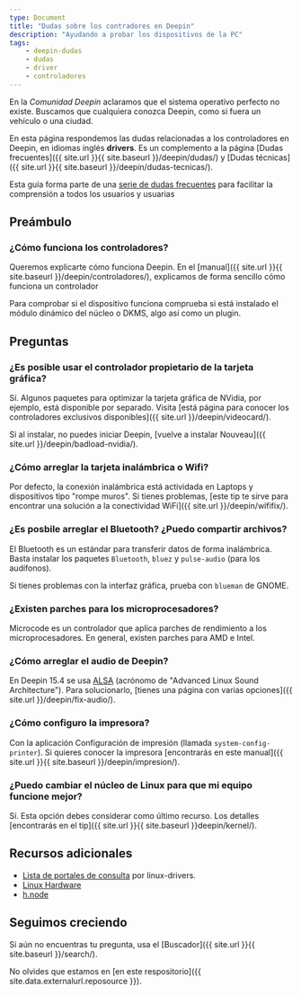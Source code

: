 ```yaml
---
type: Document
title: "Dudas sobre los contradores en Deepin"
description: "Ayudando a probar los dispositivos de la PC"
tags:
    - deepin-dudas
    - dudas
    - driver
    - controladores
---
```


En la *Comunidad Deepin* aclaramos que el sistema operativo  perfecto no existe. Buscamos que cualquiera conozca Deepin, como si fuera un vehículo o una ciudad.

En esta página respondemos las dudas relacionadas a los controladores en Deepin, en idiomas inglés **drivers**. Es un complemento a la página [Dudas frecuentes]({{ site.url }}{{ site.baseurl }}/deepin/dudas/) y [Dudas técnicas]({{ site.url }}{{ site.baseurl }}/deepin/dudas-tecnicas/).

Esta guía forma parte de una <a href="/dudas">serie de dudas frecuentes</a> para facilitar la comprensión a todos los usuarios y usuarias

## Preámbulo
### ¿Cómo funciona los controladores?
Queremos explicarte cómo funciona Deepin. En el [manual]({{ site.url }}{{ site.baseurl }}/deepin/controladores/), explicamos de forma sencillo cómo funciona un controlador

Para comprobar si el dispositivo funciona comprueba si está instalado el módulo dinámico del núcleo o DKMS, algo así como un plugin.

## Preguntas
### ¿Es posible usar el controlador propietario de la tarjeta gráfica?
Sí. Algunos paquetes para optimizar la tarjeta gráfica de NVidia, por ejemplo, está disponible por separado. Visita [está página para conocer los controladores exclusivos disponibles]({{ site.url }}/deepin/videocard/).

Si al instalar, no puedes iniciar Deepin, [vuelve a instalar Nouveau]({{ site.url }}/deepin/badload-nvidia/).




### ¿Cómo arreglar la tarjeta inalámbrica o Wifi?
Por defecto, la conexión inalámbrica está actividada en Laptops y dispositivos tipo "rompe muros". Si tienes problemas, [este tip te sirve para encontrar una solución a la conectividad WiFi]({{ site.url }}/deepin/wififix/).




### ¿Es posbile arreglar el Bluetooth? ¿Puedo compartir archivos?
El Bluetooth es un estándar para transferir datos de forma inalámbrica. Basta instalar los paquetes `Bluetooth`, `bluez` y `pulse-audio` (para los audífonos).

Si tienes problemas con la interfaz gráfica, prueba con `blueman` de GNOME.




### ¿Existen parches para los microprocesadores?
Microcode es un controlador que aplica parches de rendimiento a los microprocesadores. En general, existen parches para AMD e Intel.




### ¿Cómo arreglar el audio de Deepin?
En Deepin 15.4 se usa [ALSA](https://www.alsa-project.org/main/index.php/Main_Page) (acrónomo de "Advanced Linux Sound Architecture"). Para solucionarlo, [tienes una página con varias opciones]({{ site.url }}/deepin/fix-audio/).




### ¿Cómo configuro la impresora?
Con la aplicación Configuración de impresión (llamada `system-config-printer`). Si quieres conocer la impresora [encontrarás en este manual]({{ site.url }}{{ site.baseurl }}/deepin/impresion/).




### ¿Puedo cambiar el núcleo de Linux para que mi equipo funcione mejor?
Sí. Esta opción debes considerar como último recurso. Los detalles [encontrarás en el tip]({{ site.url }}{{ site.baseurl }}deepin/kernel/).




## Recursos adicionales
* [Lista de portales de consulta](https://www.linux-drivers.org/) por linux-drivers.
* [Linux Hardware](https://linux-hardware.org/)
* [h.node](https://h-node.org/home/index/es)




## Seguimos creciendo
Si aún no encuentras tu pregunta, usa el [Buscador]({{ site.url }}{{ site.baseurl }}/search/).

No olvides que estamos en [en este respositorio]({{ site.data.externalurl.reposource }}).
